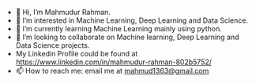 - 👋 Hi, I’m Mahmudur Rahman.
- 👀 I’m interested in Machine Learning, Deep Learning and Data Science.
- 🌱 I’m currently learning Machine Learning mainly using python.
- 💞️ I’m looking to collaborate on Machine learning, Deep Learning and Data Science projects.
- My Linkedin Profile could be found at https://www.linkedin.com/in/mahmudur-rahman-802b5752/
- 📫 How to reach me: email me at mahmud1363@gmail.com

<!---
mahmudml/mahmudml is a ✨ special ✨ repository because its `README.md` (this file) appears on your GitHub profile.
You can click the Preview link to take a look at your changes.
--->
